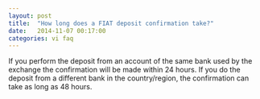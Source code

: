```yaml
---
layout: post
title:  "How long does a FIAT deposit confirmation take?"
date:   2014-11-07 00:17:00
categories: vi faq
---
```


If you perform the deposit from an account of the same bank used by the exchange the confirmation will be made within 24 hours. If you do the deposit from a different bank in the country/region, the confirmation can take as long as 48 hours.
